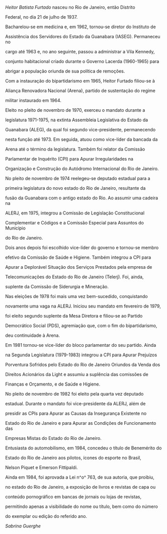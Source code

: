 

*Heitor Batista Furtado* nasceu no Rio de Janeiro, então Distrito

Federal, no dia 21 de julho de 1937.



Bacharelou-se em medicina e, em 1962, tornou-se diretor do Instituto de

Assistência dos Servidores do Estado da Guanabara (IASEG). Permaneceu no

cargo até 1963 e, no ano seguinte, passou a administrar a Vila Kennedy,

conjunto habitacional criado durante o Governo Lacerda (1960-1965) para

abrigar a população oriunda de sua política de remoções.



Com a instauração do bipartidarismo em 1965, Heitor Furtado filiou-se à

Aliança Renovadora Nacional (Arena), partido de sustentação do regime

militar instaurado em 1964.



Eleito no pleito de novembro de 1970, exerceu o mandato durante a

legislatura 1971-1975, na extinta Assembleia Legislativa do Estado da

Guanabara (ALEG), da qual foi segundo vice-presidente, permanecendo

nesta função até 1973. Em seguida, atuou como vice-líder da bancada da

Arena até o término da legislatura. Também foi relator da Comissão

Parlamentar de Inquérito (CPI) para Apurar Irregularidades na

Organização e Construção do Autódromo Internacional do Rio de Janeiro.



No pleito de novembro de 1974 reelegeu-se deputado estadual para a

primeira legislatura do novo estado do Rio de Janeiro, resultante da

fusão da Guanabara com o antigo estado do Rio. Ao assumir uma cadeira na

ALERJ, em 1975, integrou a Comissão de Legislação Constitucional

Complementar e Códigos e a Comissão Especial para Assuntos do Município

do Rio de Janeiro.



Dois anos depois foi escolhido vice-líder do governo e tornou-se membro

efetivo da Comissão de Saúde e Higiene. Também integrou a CPI para

Apurar a Deplorável Situação dos Serviços Prestados pela empresa de

Telecomunicações do Estado do Rio de Janeiro (Telerj). Foi, ainda,

suplente da Comissão de Siderurgia e Mineração.



Nas eleições de 1978 foi mais uma vez bem-sucedido, conquistando

novamente uma vaga na ALERJ. Iniciou seu mandato em fevereiro de 1979,

foi eleito segundo suplente da Mesa Diretora e filiou-se ao Partido

Democrático Social (PDS), agremiação que, com o fim do bipartidarismo,

deu continuidade à Arena.



Em 1981 tornou-se vice-líder do bloco parlamentar do seu partido. Ainda

na Segunda Legislatura (1979-1983) integrou a CPI para Apurar Prejuízos

Porventura Sofridos pelo Estado do Rio de Janeiro Oriundos da Venda dos

Direitos Acionários da Light e assumiu a suplência das comissões de

Finanças e Orçamento, e de Saúde e Higiene.



No pleito de novembro de 1982 foi eleito pela quarta vez deputado

estadual. Durante o mandato foi vice-presidente da ALERJ, além de

presidir as CPIs para Apurar as Causas da Insegurança Existente no

Estado do Rio de Janeiro e para Apurar as Condições de Funcionamento das

Empresas Mistas do Estado do Rio de Janeiro.



Entusiasta do automobilismo, em 1984, concedeu o título de Benemérito do

Estado do Rio de Janeiro aos pilotos, ícones do esporte no Brasil,

Nelson Piquet e Emerson Fittipaldi.



Ainda em 1984, foi aprovada a Lei n^o^ 763, de sua autoria, que proibiu,

no estado do Rio de Janeiro, a exposição de livros e revistas de capa ou

conteúdo pornográfico em bancas de jornais ou lojas de revistas,

permitindo apenas a visibilidade do nome ou título, bem como do número

do exemplar ou edição do referido ano.



*Sabrina Guerghe*



